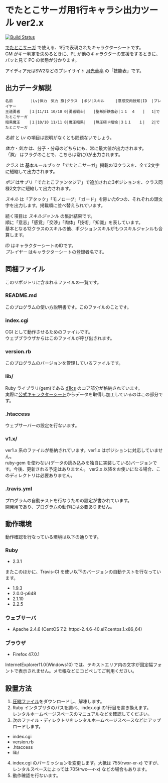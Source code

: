 # でたとこサーガ用1行キャラシ出力ツール ver2.x

[![Build Status](https://travis-ci.org/koi-chan/detatoko-1line-charasheet.svg?branch=master)](https://travis-ci.org/koi-chan/detatoko-1line-charasheet)

[でたとこサーガ](http://detatoko-saga.com/) で使える、1行で表現されたキャラクターシートです。  
GM がキー判定を決めるときに、PL が他のキャラクターの支援をするときに、パッと見て PC の状態が分かります。

アイディア元はSW2などのプレイサイト [月光華亭](http://geekou.net/) の「技能表」です。

## 出力データ解説

```
名前        |Lv|体力　気力 旗|クラス　|ポジ|スキル　　　|意感交肉技知|ID  |プレイヤー
王道勇者    |１|11/11 10/10 0|勇者戦士|　　|聖希折鉄強必|１１　４　　|   1|でたとこサーガ
暗黒魔王    |１|10/10 11/11 0|魔王暗黒|　　|無圧極ド暗愉|３１１　　１|   2|でたとこサーガ
```

_名前_ と _Lv_ の項目は説明がなくとも問題ないでしょう。

_体力・気力_ は、分子・分母のどちらにも、常に最大値が出力されます。  
_「旗」_ はフラグのことで、こちらは常に0が出力されます。

_クラス_ は 基本ルールブック「でたとこサーガ」掲載の12クラスを、全て2文字に短縮して出力されます。

_ポジ_ はサプリ「でたとこファンタジア」で追加された3ポジションを、クラス同様2文字に短縮して出力されます。

_スキル_ は「アタック」「モノローグ」「ガード」を除いた6つの、それぞれの頭文字を出力します。掲載順に並べ替えられています。

続く項目は _スキルジャンル_ の集計結果です。  
順に「意志」「感覚」「交渉」「肉体」「技術」「知識」を表しています。  
基本となる12クラスのスキルの他、ポジションスキルがもつスキルジャンルも合算します。

_ID_ はキャラクターシートのIDです。  
_プレイヤー_ はキャラクターシートの登録者名です。


## 同梱ファイル

このリポジトリに含まれるファイルの一覧です。

### README.md

このプログラムの使い方説明書です。このファイルのことです。

### index.cgi

CGI として動作させるためのファイルです。  
ウェブブラウザからはこのファイルが呼び出されます。

### version.rb

このプログラムのバージョンを管理しているファイルです。

### lib/

Ruby ライブラリ(gem)である [d1lcs](https://rubygems.org/gems/d1lcs) のコア部分が格納されています。  
実際に[公式キャラクターシート](http://detatoko-saga.com/character/)からデータを取得し加工しているのはこの部分です。

### .htaccess

ウェブサーバーの設定を行ないます。

### v1.x/

ver1.x 系のファイルが格納されています。ver1.x はポジションに対応していません。  
ruby-gem を使わない(データの読み込みを独自に実装している)バージョンです。今後、更新される予定はありません。
ver2.x 以降をお使いになる場合、このディレクトリは必要ありません。

### .travis.yml

プログラムの自動テストを行なうための設定が書かれています。  
開発用であり、プログラムの動作には必要ありません。


## 動作環境

動作確認を行なっている環境は以下の通りです。

### Ruby

* 2.3.1

またこのほかに、Travis-CI を使い以下のバージョンの自動テストを行なっています。

* 1.9.3
* 2.0.0-p648
* 2.1.10
* 2.2.5

### ウェブサーバ

* Apache 2.4.6 (CentOS 7.2: httpd-2.4.6-40.el7.centos.1.x86_64)

### ブラウザ

* Firefox 47.0.1

InternetExplorer11.0(Windows10) では、テキストエリア内の文字が固定幅フォントで表示されません。メモ帳などにコピペしてご利用ください。


## 設置方法

1. [圧縮ファイル](https://github.com/koi-chan/detatoko-1line-charasheet/releases/download/v2.2/Detatoko1LineCharaSheetCGI_2.2.zip)をダウンロードし、解凍します。
2. Ruby インタプリタのパスを調べ、index.cgi の1行目を書き換えます。  
レンタルホームページスペースのマニュアルなどを確認してください。
3. 次のファイル・ディレクトリをレンタルホームページスペースなどにアップロードします。  
  * index.cgi
  * version.rb
  * .htaccess
  * lib/
4. index.cgi のパーミッションを変更します。大抵は 755(rwxr-xr-x) ですが、レンタルスペースによっては 705(rwx---r-x) などの場合もあります。
5. 動作確認を行ないます。
